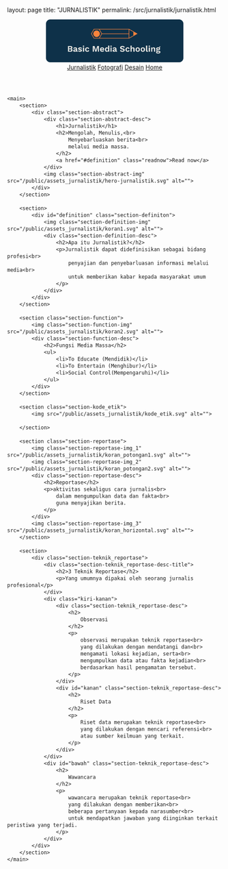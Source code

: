 layout: page
title: "JURNALISTIK"
permalink: /src/jurnalistik/jurnalistik.html

<!DOCTYPE html>
<html lang="en">

<head>
    <meta charset="UTF-8">
    <meta http-equiv="X-UA-Compatible" content="IE=edge">
    <meta name="viewport" content="width=device-width, initial-scale=1.0">
    <link rel="stylesheet" href="/src/jurnalistik/jurnalistik.css">
    <title>Jurnalistik</title>
</head>

<body>
    <header>
        <img class="logo" src="/public/assets_jurnalistik/logo.svg" alt="Basic Media Schooling 2022">
        <nav>
            <a class="picked-nav" href="jurnalistik.html">Jurnalistik</a>
            <a class="unpicked-nav" href="../fotografi/page_fotografi.html">Fotografi</a>
            <a class="unpicked-nav" href="../desain/page_desain.html">Desain</a>
            <a class="unpicked-nav" href="../../index.html">Home</a>
        </nav>
    </header>

    <main>
        <section>
            <div class="section-abstract">
                <div class="section-abstract-desc">
                    <h1>Jurnalistik</h1>
                    <h2>Mengolah, Menulis,<br>
                        Menyebarluaskan berita<br>
                        melalui media massa.
                    </h2>
                    <a href="#definition" class="readnow">Read now</a>
                </div>
                <img class="section-abstract-img" src="/public/assets_jurnalistik/hero-jurnalistik.svg" alt="">
            </div>
        </section>

        <section>
            <div id="definition" class="section-definiton">
                <img class="section-definition-img" src="/public/assets_jurnalistik/koran1.svg" alt="">
                <div class="section-definition-desc">
                    <h2>Apa itu Jurnalistik?</h2>
                    <p>Jurnalistik dapat didefinisikan sebagai bidang profesi<br>
                        penyajian dan penyebarluasan informasi melalui media<br>
                        untuk memberikan kabar kepada masyarakat umum
                    </p>
                </div>
            </div>
        </section>

        <section class="section-function">
            <img class="section-function-img" src="/public/assets_jurnalistik/koran2.svg" alt="">
            <div class="section-function-desc">
                <h2>Fungsi Media Massa</h2>
                <ul>
                    <li>To Educate (Mendidik)</li>
                    <li>To Entertain (Menghibur)</li>
                    <li>Social Control(Mempengaruhi)</li>
                </ul>
            </div>
        </section>

        <section class="section-kode_etik">
            <img src="/public/assets_jurnalistik/kode_etik.svg" alt="">

        </section>

        <section class="section-reportase">
            <img class="section-reportase-img_1" src="/public/assets_jurnalistik/koran_potongan1.svg" alt="">
            <img class="section-reportase-img_2" src="/public/assets_jurnalistik/koran_potongan2.svg" alt="">
            <div class="section-reportase-desc">
                <h2>Reportase</h2>
                <p>aktivitas sekaligus cara jurnalis<br>
                    dalam mengumpulkan data dan fakta<br>
                    guna menyajikan berita.
                </p>
            </div>
            <img class="section-reportase-img_3" src="/public/assets_jurnalistik/koran_horizontal.svg" alt="">
        </section>

        <section>
            <div class="section-teknik_reportase">
                <div class="section-teknik_reportase-desc-title">
                    <h2>3 Teknik Reportase</h2>
                    <p>Yang umumnya dipakai oleh seorang jurnalis profesional</p>
                </div>
                <div class="kiri-kanan">
                    <div class="section-teknik_reportase-desc">
                        <h2>
                            Observasi
                        </h2>
                        <p>
                            observasi merupakan teknik reportase<br>
                            yang dilakukan dengan mendatangi dan<br>
                            mengamati lokasi kejadian, serta<br>
                            mengumpulkan data atau fakta kejadian<br>
                            berdasarkan hasil pengamatan tersebut.
                        </p>
                    </div>
                    <div id="kanan" class="section-teknik_reportase-desc">
                        <h2>
                            Riset Data
                        </h2>
                        <p>
                            Riset data merupakan teknik reportase<br>
                            yang dilakukan dengan mencari referensi<br>
                            atau sumber keilmuan yang terkait.
                        </p>
                    </div>
                </div>
                <div id="bawah" class="section-teknik_reportase-desc">
                    <h2>
                        Wawancara
                    </h2>
                    <p>
                        wawancara merupakan teknik reportase<br>
                        yang dilakukan dengan memberikan<br>
                        beberapa pertanyaan kepada narasumber<br>
                        untuk mendapatkan jawaban yang diinginkan terkait peristiwa yang terjadi.
                    </p>
                </div>
            </div>
        </section>
    </main>
</body>

</html>